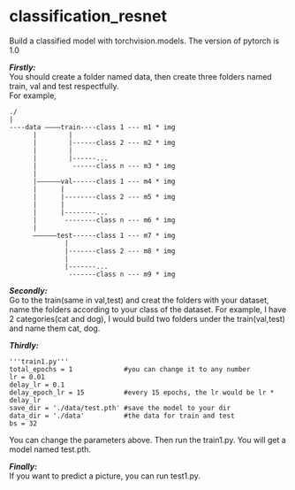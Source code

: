 # classification_resnet
Build a classified model with torchvision.models. The version of pytorch is 1.0
                                                                                                                                            
***Firstly:***                                                                                                                                                                      
You should create a folder named data,     then create three folders named train, val and test respectfully.     
For example,                                                                       
	
	./                                                                                                                                           
	|                                                                                                                                       
	----data ————train----class 1 --- m1 * img                                                                                                                                     
	      |        |                                                                                                                                       
	      |        |------class 2 --- m2 * img                                                                                                                                     
	      |        |                                                                                                                                      
	      |        |------...                                                                                                                                      
	      |         ------class n --- m3 * img                                                                                                                                     
	      |                                                                                                                                      
	      |——————val------class 1 --- m4 * img                                                                                                                                      
	      |      |                                                                                                                                       
	      |      |--------class 2 --- m5 * img                                                                                                                                      
	      |      |                                                                                                                                      
	      |      |--------...                                                                                                                                      
	      |       --------class n --- m6 * img                                                                                                                                      
	      |                                                                                                                                      
 	      ——————test------class 1 --- m7 * img                                                                                                                                      
 	              |                                                                                                                                       
	              |-------class 2 --- m8 * img                                                                                                                                      
	              |                                                                                                                                      
	              |-------...                                                                                                                                      
	               -------class n --- m9 * img                                                                                                                                      
                                                                                                                                      

***Secondly:***                                                                                                                                                          
Go to the train(same in val,test) and creat the folders with your dataset, name the folders according to your class of the dataset. 
For example, I have 2 categories(cat and dog), I would build two folders under the train(val,test) and name them cat, dog.                    
                                                                                                                                          
***Thirdly:***                                                                                                                                         
	
	'''train1.py'''
	total_epochs = 1             #you can change it to any number 
	lr = 0.01
	delay_lr = 0.1
	delay_epoch_lr = 15          #every 15 epochs, the lr would be lr * delay_lr 
	save_dir = './data/test.pth' #save the model to your dir
	data_dir = './data'          #the data for train and test
	bs = 32 
You can change the parameters above. Then run the train1.py. You will get a model named test.pth.                    
                                                                                                                                        
***Finally:***                                                                                                                                     
If you want to predict a picture, you can run test1.py.               

